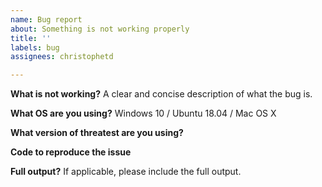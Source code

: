 ```yaml
---
name: Bug report
about: Something is not working properly
title: ''
labels: bug
assignees: christophetd

---
```


**What is not working?**
A clear and concise description of what the bug is.

**What OS are you using?**
Windows 10 / Ubuntu 18.04 / Mac OS X

**What version of threatest are you using?**

**Code to reproduce the issue**

**Full output?**
If applicable, please include the full output.
